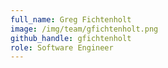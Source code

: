 ```yaml
---
full_name: Greg Fichtenholt
image: /img/team/gfichtenholt.png
github_handle: gfichtenholt
role: Software Engineer
---
```

